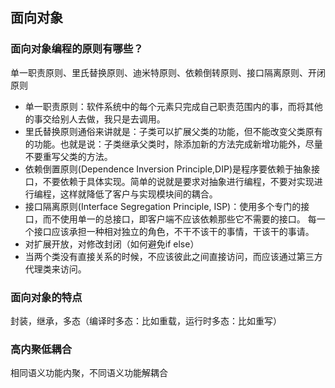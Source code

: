 ## 面向对象
### 面向对象编程的原则有哪些？
单一职责原则、里氏替换原则、迪米特原则、依赖倒转原则、接口隔离原则、开闭原则
- 单一职责原则：软件系统中的每个元素只完成自己职责范围内的事，而将其他的事交给别人去做，我只是去调用。
- 里氏替换原则通俗来讲就是：子类可以扩展父类的功能，但不能改变父类原有的功能。也就是说：子类继承父类时，除添加新的方法完成新增功能外，尽量不要重写父类的方法。
- 依赖倒置原则(Dependence Inversion Principle,DIP)是程序要依赖于抽象接口，不要依赖于具体实现。简单的说就是要求对抽象进行编程，不要对实现进行编程，这样就降低了客户与实现模块间的耦合。
- 接口隔离原则(Interface Segregation Principle, ISP)：使用多个专门的接口，而不使用单一的总接口，即客户端不应该依赖那些它不需要的接口。
  每一个接口应该承担一种相对独立的角色，不干不该干的事情，干该干的事请。
- 对扩展开放，对修改封闭（如何避免if else）
- 当两个类没有直接关系的时候，不应该彼此之间直接访问，而应该通过第三方代理类来访问。

### 面向对象的特点
封装，继承，多态（编译时多态：比如重载，运行时多态：比如重写）

### 高内聚低耦合
相同语义功能内聚，不同语义功能解耦合

